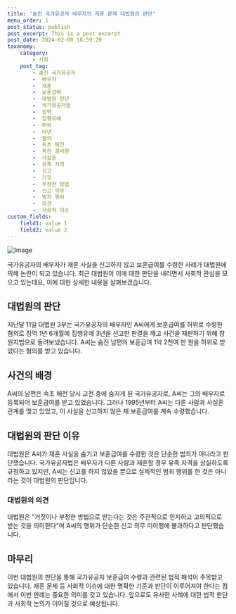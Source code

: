 ```yaml
---
title: '숨진 국가유공자 배우자의 재혼 문제 대법원의 판단'
menu_order: 1
post_status: publish
post_excerpt: This is a post excerpt
post_date: 2024-02-08 18:59:20
taxonomy:
    category:
        - 사회
    post_tag:
        - 숨진 국가유공자
        -  배우자
        -  재혼
        -  보훈급여
        -  대법원 판단
        -  국가유공자법
        -  징역
        -  집행유예
        -  허위
        -  타낸
        -  혐의
        -  속초 해전
        -  북한 경비함
        -  사실혼
        -  유족 자격
        -  신고
        -  거짓
        -  부정한 방법
        -  신고 의무
        -  범죄 행위
        -  의견
        -  사회적 이슈
custom_fields:
    field1: value 1
    field2: value 2
---
```


![Image](https://imgnews.pstatic.net/image/055/2024/02/08/0001129517_001_20240208143501118.jpg?type=w647)

국가유공자의 배우자가 재혼 사실을 신고하지 않고 보훈급여를 수령한 사례가 대법원에 의해 논란이 되고 있습니다. 최근 대법원이 이에 대한 판단을 내리면서 사회적 관심을 모으고 있는데요, 이에 대한 상세한 내용을 살펴보겠습니다.
## 대법원의 판단
지난달 11일 대법원 3부는 국가유공자의 배우자인 A씨에게 보훈급여를 허위로 수령한 혐의로 징역 1년 6개월에 집행유예 3년을 선고한 판결을 깨고 사건을 재판하기 위해 창원지법으로 돌려보냈습니다. A씨는 숨진 남편의 보훈급여 1억 2천여 만 원을 허위로 받았다는 혐의를 받고 있습니다.
## 사건의 배경
A씨의 남편은 속초 해전 당시 교전 중에 숨지게 된 국가유공자로, A씨는 그의 배우자로 등록되어 보훈급여를 받고 있었습니다. 그러나 1995년부터 A씨는 다른 사람과 사실혼 관계를 맺고 있었고, 이 사실을 신고하지 않은 채 보훈급여를 계속 수령했습니다.
## 대법원의 판단 이유
대법원은 A씨가 재혼 사실을 숨기고 보훈급여를 수령한 것은 단순한 범죄가 아니라고 판단했습니다. 국가유공자법은 배우자가 다른 사람과 재혼할 경우 유족 자격을 상실하도록 규정하고 있지만, A씨는 신고를 하지 않았을 뿐으로 실제적인 범죄 행위를 한 것은 아니라는 것이 대법원의 판단입니다.
### 대법원의 의견
대법원은 "거짓이나 부정한 방법으로 받는다는 것은 주관적으로 인지하고 고의적으로 받는 것을 의미한다"며 A씨의 행위가 단순한 신고 의무 미이행에 불과하다고 판단했습니다.
## 마무리
이번 대법원의 판단을 통해 국가유공자 보훈급여 수령과 관련된 법적 해석이 주목받고 있습니다. 재혼 문제 등 사회적 이슈에 대한 명확한 기준과 판단이 이루어져야 한다는 점에서 이번 판례는 중요한 의미를 갖고 있습니다. 앞으로도 유사한 사례에 대한 법적 판단과 사회적 논의가 이어질 것으로 예상됩니다.
